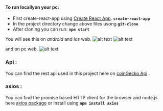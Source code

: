 #### To run locallyon your pc:
- First create-react-app using [Create React App](https://github.com/facebook/create-react-app).
     **`create-react-app`**
- In the project directory change above files usong 
    **`git-clone`**
- After cloning you can run: 
   **`npm start`**

You will see this on *android* and *ios* web.
![alt text](https://github.com/yashkumarkalyan/cryptolive/blob/main/android.jfif?raw=true)
![alt text](https://github.com/yashkumarkalyan/cryptolive/blob/main/ios.jfif?raw=true)

and on pc web.
![alt text](https://github.com/yashkumarkalyan/cryptolive/blob/main/web.png?raw=true)

### Api :
You can find the rest api used in this project here on [coinGecko Api](https://www.coingecko.com/en/api) .
### axios :
You can find the promise based HTTP client for the browser and node.js here [axios package](https://www.npmjs.com/package/axios) or install using **`npm install axios`**
